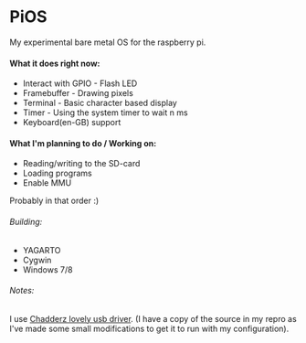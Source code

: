 PiOS
====

My experimental bare metal OS for the raspberry pi.

#### What it does right now:
* Interact with GPIO - Flash LED
* Framebuffer - Drawing pixels
* Terminal - Basic character based display
* Timer - Using the system timer to wait n ms
* Keyboard(en-GB) support

#### What I'm planning to do / Working on:
* Reading/writing to the SD-card
* Loading programs
* Enable MMU

Probably in that order :)

###### Building:
* YAGARTO
* Cygwin
* Windows 7/8

###### Notes:
I use [Chadderz lovely usb driver](https://github.com/Chadderz121/csud).
(I have a copy of the source in my repro as I've made some small modifications to
get it to run with my configuration).
